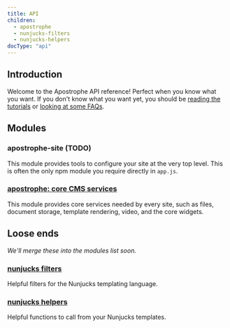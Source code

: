 ```yaml
---
title: API
children:
  - apostrophe
  - nunjucks-filters
  - nunjucks-helpers
docType: "api"
---
```


## Introduction

Welcome to the Apostrophe API reference! Perfect when you know what you want. If you don't know what you want yet, you should be [reading the tutorials](../tutorials/index.html) or [looking at some FAQs](../howtos/index.html).

## Modules

### apostrophe-site (TODO)

This module provides tools to configure your site at the very top level. This is often the only npm module you require directly in `app.js`.

### [apostrophe: core CMS services](apostrophe/index.html)

This module provides core services needed by every site, such as files, document storage, template rendering, video, and the core widgets.

## Loose ends

*We'll merge these into the modules list soon.*

### [nunjucks filters](nunjucks-filters.html)

Helpful filters for the Nunjucks templating language.

### [nunjucks helpers](nunjucks-helpers.html)

Helpful functions to call from your Nunjucks templates.

